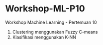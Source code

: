 # Workshop-ML-P10
Workshop Machine Learning - Pertemuan 10
1. Clustering menggunakan Fuzzy C-means
2. Klasifikasi menggunakan K-NN
